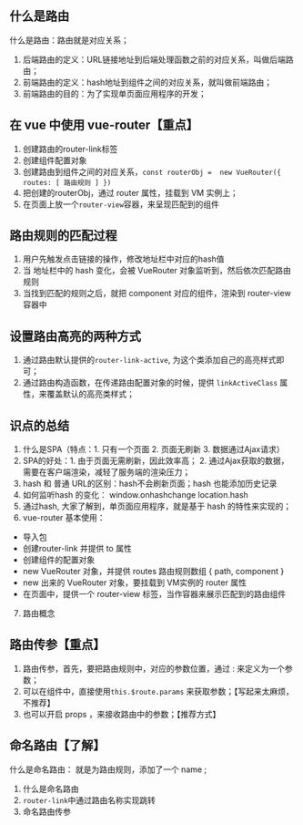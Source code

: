 ## 什么是路由
什么是路由：路由就是对应关系；
1. 后端路由的定义：URL链接地址到后端处理函数之前的对应关系，叫做后端路由；
2. 前端路由的定义：hash地址到组件之间的对应关系，就叫做前端路由；
3. 前端路由的目的：为了实现单页面应用程序的开发；

## 在 vue 中使用 vue-router【重点】
1. 创建路由的router-link标签
2. 创建组件配置对象
3. 创建路由到组件之间的对应关系，`const routerObj =  new VueRouter({ routes: [ 路由规则 ] })`
4. 把创建的routerObj，通过 router 属性，挂载到 VM 实例上；
5. 在页面上放一个`router-view`容器，来呈现匹配到的组件

## 路由规则的匹配过程
1. 用户先触发点击链接的操作，修改地址栏中对应的hash值
2. 当 地址栏中的 hash 变化，会被 VueRouter 对象监听到，然后依次匹配路由规则
3. 当找到匹配的规则之后，就把 component 对应的组件，渲染到 router-view 容器中

## 设置路由高亮的两种方式
1. 通过路由默认提供的`router-link-active`, 为这个类添加自己的高亮样式即可；
2. 通过路由构造函数，在传递路由配置对象的时候，提供 `linkActiveClass` 属性，来覆盖默认的高亮类样式；


## 识点的总结
1. 什么是SPA（特点：1. 只有一个页面 2. 页面无刷新 3. 数据通过Ajax请求）
2. SPA的好处：1. 由于页面无需刷新，因此效率高； 2. 通过Ajax获取的数据，需要在客户端渲染，减轻了服务端的渲染压力；
3. hash 和 普通 URL的区别：hash不会刷新页面；hash 也能添加历史记录
4. 如何监听hash 的变化： window.onhashchange     location.hash
5. 通过hash, 大家了解到，单页面应用程序，就是基于 hash 的特性来实现的；
6. vue-router 基本使用：
 + 导入包
 + 创建router-link 并提供 to 属性
 + 创建组件的配置对象
 + new VueRouter 对象，并提供 routes 路由规则数组    { path, component }
 + new 出来的 VueRouter 对象，要挂载到 VM实例的 router 属性
 + 在页面中，提供一个 router-view 标签，当作容器来展示匹配到的路由组件
7. 路由概念

## 路由传参【重点】
1. 路由传参，首先，要把路由规则中，对应的参数位置，通过 : 来定义为一个参数；
2. 可以在组件中，直接使用`this.$route.params` 来获取参数；【写起来太麻烦，不推荐】
3. 也可以开启 props ，来接收路由中的参数；【推荐方式】

## 命名路由【了解】
什么是命名路由： 就是为路由规则，添加了一个 name ;
1. 什么是命名路由
2. `router-link`中通过路由名称实现跳转
3. 命名路由传参